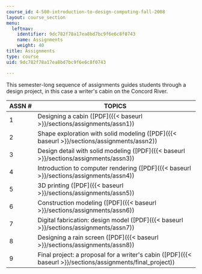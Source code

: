 ```yaml
---
course_id: 4-500-introduction-to-design-computing-fall-2008
layout: course_section
menu:
  leftnav:
    identifier: 9dc782f78a17ea8bd7bc9f6e6c8f0743
    name: Assignments
    weight: 40
title: Assignments
type: course
uid: 9dc782f78a17ea8bd7bc9f6e6c8f0743

---
```


This semester-long sequence of assignments guides students through a design project, in this case a writer's cabin on the Concord River.

| ASSN # | TOPICS |
| --- | --- |
| 1 | Designing a cabin ([PDF]({{< baseurl >}}/sections/assignments/assn1)) |
| 2 | Shape exploration with solid modeling ([PDF]({{< baseurl >}}/sections/assignments/assn2)) |
| 3 | Design detail with solid modeling ([PDF]({{< baseurl >}}/sections/assignments/assn3)) |
| 4 | Introduction to computer rendering ([PDF]({{< baseurl >}}/sections/assignments/assn4)) |
| 5 | 3D printing ([PDF]({{< baseurl >}}/sections/assignments/assn5)) |
| 6 | Construction modeling ([PDF]({{< baseurl >}}/sections/assignments/assn6)) |
| 7 | Digital fabrication: design model ([PDF]({{< baseurl >}}/sections/assignments/assn7)) |
| 8 | Designing a rain screen ([PDF]({{< baseurl >}}/sections/assignments/assn8)) |
| 9 | Final project: a proposal for a writer's cabin ([PDF]({{< baseurl >}}/sections/assignments/final_project))